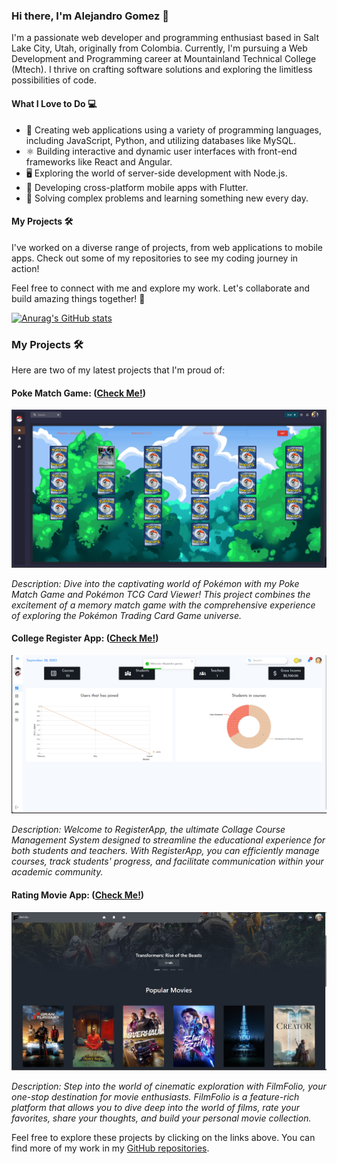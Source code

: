 ### Hi there, I'm Alejandro Gomez 👋

I'm a passionate web developer and programming enthusiast based in Salt Lake City, Utah, originally from Colombia. Currently, I'm pursuing a Web Development and Programming career at Mountainland Technical College (Mtech). I thrive on crafting software solutions and exploring the limitless possibilities of code.

#### What I Love to Do 💻

- 🚀 Creating web applications using a variety of programming languages, including JavaScript, Python, and utilizing databases like MySQL.
- ⚛️ Building interactive and dynamic user interfaces with front-end frameworks like React and Angular.
- 🖥️ Exploring the world of server-side development with Node.js.
- 📱 Developing cross-platform mobile apps with Flutter.
- 🧩 Solving complex problems and learning something new every day.

#### My Projects 🛠️

I've worked on a diverse range of projects, from web applications to mobile apps. Check out some of my repositories to see my coding journey in action!

Feel free to connect with me and explore my work. Let's collaborate and build amazing things together! 🌟

[![Anurag's GitHub stats](https://github-readme-stats.vercel.app/api?username=AlejoC98)](https://github.com/AlejoC98/github-readme-stats&show_icons=true)

### My Projects 🛠️

Here are two of my latest projects that I'm proud of:

#### Poke Match Game: ([Check Me!](https://github.com/AlejoC98/React-PokeApp))

![App Name 1](Poke-Match.png)

_Description: Dive into the captivating world of Pokémon with my Poke Match Game and Pokémon TCG Card Viewer! This project combines the excitement of a memory match game with the comprehensive experience of exploring the Pokémon Trading Card Game universe._

#### College Register App: ([Check Me!](https://github.com/AlejoC98/RegisterApp))

![App Name 2](RegisterApp.png)

_Description: Welcome to RegisterApp, the ultimate Collage Course Management System designed to streamline the educational experience for both students and teachers. With RegisterApp, you can efficiently manage courses, track students' progress, and facilitate communication within your academic community._

#### Rating Movie App: ([Check Me!](https://github.com/AlejoC98/RegisterApp))

![App Name 3](FilmFolio.png)

_Description: Step into the world of cinematic exploration with FilmFolio, your one-stop destination for movie enthusiasts. FilmFolio is a feature-rich platform that allows you to dive deep into the world of films, rate your favorites, share your thoughts, and build your personal movie collection._

Feel free to explore these projects by clicking on the links above. You can find more of my work in my [GitHub repositories](link-to-your-github).
